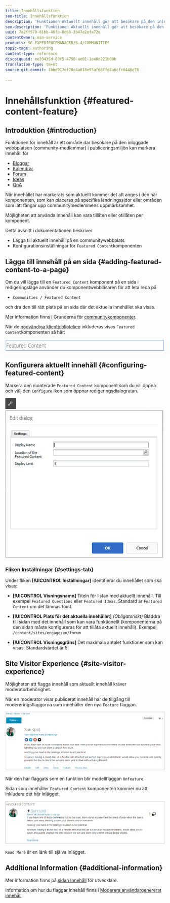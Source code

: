 ```yaml
---
title: Innehållsfunktion
seo-title: Innehållsfunktion
description: 'Funktionen Aktuellt innehåll gör att besökare på den inloggade webbplatsen kan markera innehåll '
seo-description: 'Funktionen Aktuellt innehåll gör att besökare på den inloggade webbplatsen kan markera innehåll '
uuid: 7a2ff570-01bb-46fb-8d66-3b47e2efa72e
contentOwner: msm-service
products: SG_EXPERIENCEMANAGER/6.4/COMMUNITIES
topic-tags: authoring
content-type: reference
discoiquuid: ee39435d-80f5-4758-ae01-1ea0d221b00b
translation-type: tm+mt
source-git-commit: 1bbd917ef20c4a618e93af66ffe8a6cfc8448e78

---
```



# Innehållsfunktion {#featured-content-feature}

## Introduktion {#introduction}

Funktionen för innehåll är ett område där besökare på den inloggade webbplatsen (community-medlemmar) i publiceringsmiljön kan markera innehåll för

* [Bloggar](blog-feature.md)
* [Kalendrar](calendar.md)
* [Forum](forum.md)
* [Ideas](ideation-feature.md)
* [QnA](working-with-qna.md)

När innehållet har markerats som aktuellt kommer det att anges i den här komponenten, som kan placeras på specifika landningssidor eller områden som lätt fångar upp communitymedlemmens uppmärksamhet.

Möjligheten att använda innehåll kan vara tillåten eller otillåten per komponent.

Detta avsnitt i dokumentationen beskriver

* Lägga till aktuellt innehåll på en communitywebbplats
* Konfigurationsinställningar för `Featured Content`komponenten

## Lägga till innehåll på en sida {#adding-featured-content-to-a-page}

Om du vill lägga till en `Featured Content` komponent på en sida i redigeringsläge använder du komponentwebbläsaren för att leta reda på

* `Communities / Featured Content`

och dra den till rätt plats på en sida där det aktuella innehållet ska visas.

Mer information finns i Grunderna för [communitykomponenter](basics.md).

När de [nödvändiga klientbiblioteken](essentials-featured.md#essentials-for-client-side) inkluderas visas `Featured Content`komponenten så här:

![chlimage_1-13](assets/chlimage_1-13.png)

## Konfigurera aktuellt innehåll {#configuring-featured-content}

Markera den monterade `Featured Content` komponent som du vill öppna och välj den `Configure` ikon som öppnar redigeringsdialogrutan.

![chlimage_1-14](assets/chlimage_1-14.png) ![chlimage_1-15](assets/chlimage_1-15.png)

### Fliken Inställningar {#settings-tab}

Under fliken **[!UICONTROL Inställningar]** identifierar du innehållet som ska visas:

* **[!UICONTROL Visningsnamn]** Titeln för listan med aktuellt innehåll. Till exempel `Featured Questions` eller `Featured Ideas`. Standard är `Featured Content` om det lämnas tomt.

* **[!UICONTROL Plats för det aktuella innehållet]**
   *(Obligatoriskt)* Bläddra till sidan med det innehåll som kan vara funktionellt (komponenterna på den sidan måste konfigureras för att tillåta aktuellt innehåll). Exempel, `/content/sites/engage/en/forum`

* **[!UICONTROL Visningsgräns]** Det maximala antalet funktioner som kan visas. Standardvärdet är 5.

## Site Visitor Experience {#site-visitor-experience}

Möjligheten att flagga innehåll som aktuellt innehåll kräver moderatorbehörighet.

När en moderator visar publicerat innehåll har de tillgång till modereringsflaggorna som innehåller den nya `Feature` flaggan.

![chlimage_1-16](assets/chlimage_1-16.png)

När den har flaggats som en funktion blir modellflaggan `Unfeature`.

Sidan som innehåller `Featured Content` komponenten kommer nu att inkludera det här inlägget.

![chlimage_1-17](assets/chlimage_1-17.png)

`Read More` är en länk till själva inlägget.

## Additional Information {#additional-information}

Mer information finns på [sidan Innehåll](essentials-featured.md) för utvecklare.

Information om hur du flaggar innehåll finns i [Moderera användargenererat innehåll](moderate-ugc.md).
